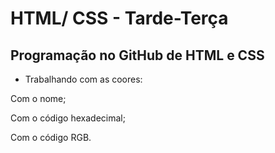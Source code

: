 # HTML/ CSS - Tarde-Terça
## Programação no GitHub de HTML e CSS

- Trabalhando com as coores: 

Com o nome; 

Com o código hexadecimal;

Com o código RGB.
